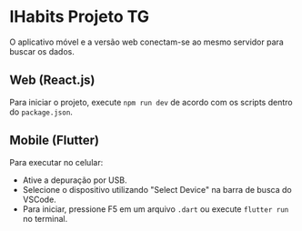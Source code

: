 # IHabits Projeto TG

O aplicativo móvel e a versão web conectam-se ao mesmo servidor para buscar os dados.

## Web (React.js)

Para iniciar o projeto, execute `npm run dev` de acordo com os scripts dentro do `package.json`.

## Mobile (Flutter)

Para executar no celular:
- Ative a depuração por USB.
- Selecione o dispositivo utilizando "Select Device" na barra de busca do VSCode.
- Para iniciar, pressione F5 em um arquivo `.dart` ou execute `flutter run` no terminal.
